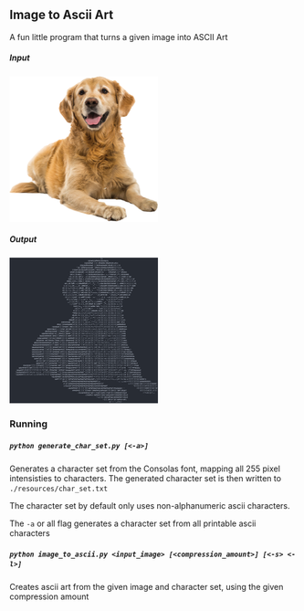 ## Image to Ascii Art

A fun little program that turns a given image into ASCII Art 

##### Input 

<img src='./resources/dog.png' width=260 height=255 />


##### Output 

<img src='./resources/dog_ascii.png' width=260 height=255 />


### Running

##### `python generate_char_set.py [<-a>]`

Generates a character set from the Consolas font, mapping all 255 pixel intensisties to characters. 
The generated character set is then written to `./resources/char_set.txt`

The character set by default only uses non-alphanumeric ascii characters. 

The `-a` or all flag generates a character set from all printable ascii characters 

##### `python image_to_ascii.py <input_image> [<compression_amount>] [<-s> <-l>]`

Creates ascii art from the given image and character set, using the given compression amount
